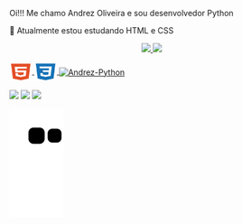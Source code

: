 Oi!!! Me chamo Andrez Oliveira e sou desenvolvedor Python

🌱 Atualmente estou estudando HTML e CSS

<div align="center">
  <a href="https://github.com/AndrezOL">
  <img height="200em" src="https://github-readme-stats.vercel.app/api?username=AndrezOL&show_icons=true&theme=gotham&include_all_commits=true&count_private=true"/>
  <img height="200em" src="https://github-readme-stats.vercel.app/api/top-langs/?username=AndrezOL&layout=compact&langs_count=7&theme=gotham"/>
</div>
  
<div style="display: inline_block"><br>
  <img align="center" alt="Andrez-HTML" height="30" width="40" src="https://raw.githubusercontent.com/devicons/devicon/master/icons/html5/html5-plain.svg">
  <img align="center" alt="Andrez-CSS" height="30" width="40" src="https://raw.githubusercontent.com/devicons/devicon/master/icons/css3/css3-plain.svg">
  <img align="center" alt="Andrez-Python" height="30" width="40" src="https://cdn.jsdelivr.net/gh/devicons/devicon/icons/python/python-original.svg" />
</div>
  
<br>
  
 <div>
   <a href="https://www.instagram.com/andrez.br/" target="_blank"><img src="https://img.shields.io/badge/-Instagram-%23E4405F?style=for-the-badge&logo=instagram&logoColor=white" target="_blank"></a>
   <a href="https://www.linkedin.com/in/andrez-oliveira-887760215/" target="_blank"><img src="https://img.shields.io/badge/-LinkedIn-%230077B5?style=for-the-badge&logo=linkedin&logoColor=white" target="_blank"></a>
   <a href = "mailto:andrezoliveira16@gmail.com"><img src="https://img.shields.io/badge/-Gmail-%23333?style=for-the-badge&logo=gmail&logoColor=white" target="_blank"</a>
 </div>
   
![Snake animation](https://github.com/AndrezOL/AndrezOL/blob/output/github-contribution-grid-snake.svg)
 
